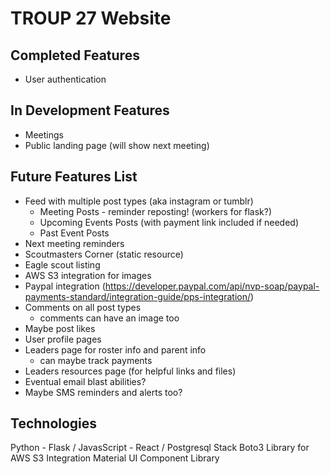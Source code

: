 # TROUP 27 Website

## Completed Features
- User authentication 

## In Development Features
- Meetings
- Public landing page (will show next meeting)

## Future Features List
- Feed with multiple post types (aka instagram or tumblr)
   - Meeting Posts - reminder reposting!  (workers for flask?)
   - Upcoming Events Posts (with payment link included if needed)
   - Past Event Posts 
- Next meeting reminders
- Scoutmasters Corner (static resource)
- Eagle scout listing
- AWS S3 integration for images
- Paypal integration (https://developer.paypal.com/api/nvp-soap/paypal-payments-standard/integration-guide/pps-integration/)
- Comments on all post types
   - comments can have an image too
- Maybe post likes
- User profile pages
- Leaders page for roster info and parent info
   - can maybe track payments
- Leaders resources page (for helpful links and files)
- Eventual email blast abilities?
- Maybe SMS reminders and alerts too?



## Technologies

Python - Flask / JavasScript - React / Postgresql Stack
Boto3 Library for AWS S3 Integration
Material UI Component Library
